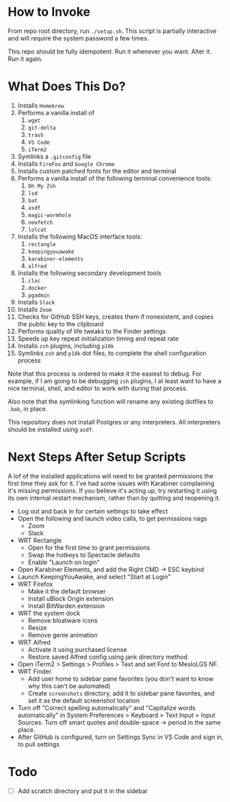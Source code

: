 # How to Invoke
From repo root directory, run `./setup.sh`. This script is partially interactive and will require the system password a few times.

This repo should be fully idempotent. Run it whenever you want. Alter it. Run it again.

# What Does This Do?
1. Installs `Homebrew`
1. Performs a vanilla install of
    1. `wget`
    1. `git-delta`
    1. `trash`
    1. `VS Code`
    1. `iTerm2`
1. Symlinks a `.gitconfig` file
1. Installs `FireFox` and `Google Chrome`
1. Installs custom patched fonts for the editor and terminal
1. Performs a vanilla install of the following terminal convenience tools:
    1. `Oh My Zsh`
    1. `lsd`
    1. `bat`
    1. `asdf`
    1. `magic-wormhole`
    1. `neofetch`
    1. `lolcat`
1. Installs the following MacOS interface tools:
    1. `rectangle`
    1. `keepingyouawake`
    1. `karabiner-elements`
    1. `alfred`
1. Installs the following secondary development tools
    1. `cloc`
    1. `docker`
    1. `pgadmin`
1. Installs `Slack`
1. Installs `Zoom`
1. Checks for GitHub SSH keys, creates them if nonexistent, and copies the public key to the clipboard
1. Performs quality of life tweaks to the Finder settings
1. Speeds up key repeat initialization timing and repeat rate
1. Installs `zsh` plugins, including `p10k`
1. Symlinks `zsh` and `p10k` dot files, to complete the shell configuration process

Note that this process is ordered to make it the easiest to debug. For example, if I am going to be debugging `zsh` plugins, I at least want to have a nice terminal, shell, and editor to work with during that process.

Also note that the symlinking function will rename any existing dotfiles to `.bak`, in place.

This repository does not install Postgres or any interpreters. All interpreters should be installed using `asdf`.


# Next Steps After Setup Scripts
A lof of the installed applications will need to be granted permissions the first time they ask for it. I've had some issues with Karabiner complaining it's missing permissions. If you believe it's acting up, try restarting it using its own internal restart mechanism, rather than by quitting and reopening it.
- Log out and back in for certain settings to take effect
- Open the following and launch video calls, to get permissions nags
  - Zoom
  - Slack
- WRT Rectangle
  - Open for the first time to grant permissions
  - Swap the hotkeys to Spectacle defaults
  - Enable "Launch on login"
- Open Karabiner Elements, and add the Right CMD -> ESC keybind
- Launch KeepingYouAwake, and select "Start at Login"
- WRT Firefox
  - Make it the default browser
  - Install uBlock Origin extension
  - Install BitWarden extension
- WRT the system dock
  - Remove bloatware icons
  - Resize
  - Remove genie animation
- WRT Alfred
  - Activate it using purchased license
  - Restore saved Alfred config using jank directory method
- Open iTerm2 > Settings > Profiles > Text and set Font to MesloLGS NF.
- WRT Finder
  - Add user home to sidebar pane favorites (you don't want to know why this can't be automated)
  - Create `screenshots` directory, add it to sidebar pane favorites, and set it as the default screenshot location
- Turn off "Correct spelling automatically" and "Capitalize words automatically" in System Preferences > Keyboard > Text Input > Input Sources. Turn off smart quotes and double-space -> period in the same place.
- After GitHub is configured, turn on Settings Sync in VS Code and sign in, to pull settings

# Todo
- [ ] Add scratch directory and put it in the sidebar

